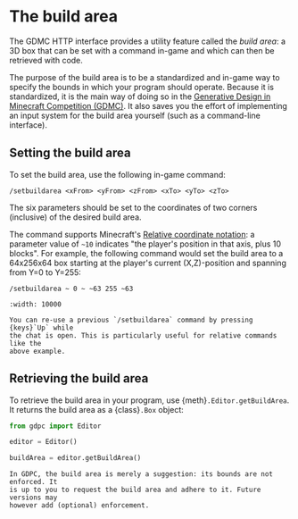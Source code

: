 # The build area

The GDMC HTTP interface provides a utility feature called the *build area*: a 3D
box that can be set with a command in-game and which can then be retrieved
with code.

The purpose of the build area is to be a standardized and in-game way to specify
the bounds in which your program should operate.
Because it is standardized, it is the main way of doing so in the
[Generative Design in Minecraft Competition (GDMC)](https://gendesignmc.wikidot.com/).
It also saves you the effort of implementing an input system for the build area
yourself (such as a command-line interface).


## Setting the build area

To set the build area, use the following in-game command:
```
/setbuildarea <xFrom> <yFrom> <zFrom> <xTo> <yTo> <zTo>
```
The six parameters should be set to the coordinates of two corners (inclusive)
of the desired build area.

The command supports Minecraft's
[Relative coordinate notation](https://minecraft.wiki/Coordinates#Commands):
a parameter value of `~10` indicates "the player's position in that axis, plus
10 blocks".
For example, the following command would set the build area to a 64x256x64 box
starting at the player's current (X,Z)-position and spanning from Y=0 to Y=255:

```
/setbuildarea ~ 0 ~ ~63 255 ~63
```

```{image} ../images/setbuildarea-example.png
:width: 10000
```

```{tip}
You can re-use a previous `/setbuildarea` command by pressing {keys}`Up` while
the chat is open. This is particularly useful for relative commands like the
above example.
```


## Retrieving the build area

To retrieve the build area in your program, use {meth}`.Editor.getBuildArea`.
It returns the build area as a {class}`.Box` object:

```python
from gdpc import Editor

editor = Editor()

buildArea = editor.getBuildArea()
```

```{note}
In GDPC, the build area is merely a suggestion: its bounds are not enforced. It
is up to you to request the build area and adhere to it. Future versions may
however add (optional) enforcement.
```
